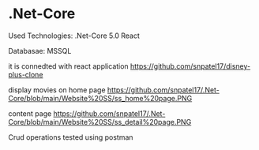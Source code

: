 # .Net-Core

Used Technologies:
.Net-Core 5.0
React

Databasae:
MSSQL
 
 
it is connedted with react application 
https://github.com/snpatel17/disney-plus-clone



display movies on home page
https://github.com/snpatel17/.Net-Core/blob/main/Website%20SS/ss_home%20page.PNG


content page
https://github.com/snpatel17/.Net-Core/blob/main/Website%20SS/ss_detail%20page.PNG

Crud operations tested using postman


